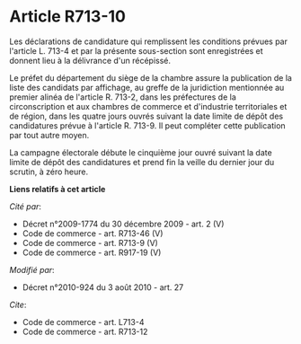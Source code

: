 # Article R713-10

Les déclarations de candidature qui remplissent les conditions prévues par l'article L. 713-4 et par la présente sous-section
sont enregistrées et donnent lieu à la délivrance d'un récépissé. 

Le préfet du département du siège de la chambre assure la publication de la liste des candidats par affichage, au greffe de
la juridiction mentionnée au premier alinéa de l'article R. 713-2, dans les préfectures de la circonscription et aux chambres
de commerce et d'industrie territoriales et de région, dans les quatre jours ouvrés suivant la date limite de dépôt des
candidatures prévue à l'article R. 713-9. Il peut compléter cette publication par tout autre moyen. 

La campagne électorale débute le cinquième jour ouvré suivant la date limite de dépôt des candidatures et prend fin la veille
du dernier jour du scrutin, à zéro heure.

**Liens relatifs à cet article**

_Cité par_:

  - Décret n°2009-1774 du 30 décembre 2009 - art. 2 (V)
  - Code de commerce - art. R713-46 (V)
  - Code de commerce - art. R713-9 (V)
  - Code de commerce - art. R917-19 (V)

_Modifié par_:

  - Décret n°2010-924 du 3 août 2010 - art. 27

_Cite_:

  - Code de commerce - art. L713-4
  - Code de commerce - art. R713-12
